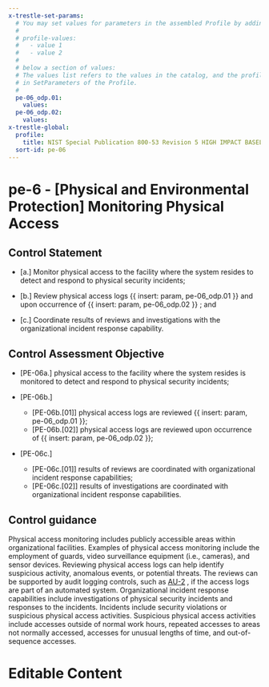 ```yaml
---
x-trestle-set-params:
  # You may set values for parameters in the assembled Profile by adding
  #
  # profile-values:
  #   - value 1
  #   - value 2
  #
  # below a section of values:
  # The values list refers to the values in the catalog, and the profile-values represent values
  # in SetParameters of the Profile.
  #
  pe-06_odp.01:
    values:
  pe-06_odp.02:
    values:
x-trestle-global:
  profile:
    title: NIST Special Publication 800-53 Revision 5 HIGH IMPACT BASELINE
  sort-id: pe-06
---
```


# pe-6 - \[Physical and Environmental Protection\] Monitoring Physical Access

## Control Statement

- \[a.\] Monitor physical access to the facility where the system resides to detect and respond to physical security incidents;

- \[b.\] Review physical access logs {{ insert: param, pe-06_odp.01 }} and upon occurrence of {{ insert: param, pe-06_odp.02 }} ; and

- \[c.\] Coordinate results of reviews and investigations with the organizational incident response capability.

## Control Assessment Objective

- \[PE-06a.\] physical access to the facility where the system resides is monitored to detect and respond to physical security incidents;

- \[PE-06b.\]

  - \[PE-06b.[01]\] physical access logs are reviewed {{ insert: param, pe-06_odp.01 }};
  - \[PE-06b.[02]\] physical access logs are reviewed upon occurrence of {{ insert: param, pe-06_odp.02 }};

- \[PE-06c.\]

  - \[PE-06c.[01]\] results of reviews are coordinated with organizational incident response capabilities;
  - \[PE-06c.[02]\] results of investigations are coordinated with organizational incident response capabilities.

## Control guidance

Physical access monitoring includes publicly accessible areas within organizational facilities. Examples of physical access monitoring include the employment of guards, video surveillance equipment (i.e., cameras), and sensor devices. Reviewing physical access logs can help identify suspicious activity, anomalous events, or potential threats. The reviews can be supported by audit logging controls, such as [AU-2](#au-2) , if the access logs are part of an automated system. Organizational incident response capabilities include investigations of physical security incidents and responses to the incidents. Incidents include security violations or suspicious physical access activities. Suspicious physical access activities include accesses outside of normal work hours, repeated accesses to areas not normally accessed, accesses for unusual lengths of time, and out-of-sequence accesses.

# Editable Content

<!-- Make additions and edits below -->
<!-- The above represents the contents of the control as received by the profile, prior to additions. -->
<!-- If the profile makes additions to the control, they will appear below. -->
<!-- The above markdown may not be edited but you may edit the content below, and/or introduce new additions to be made by the profile. -->
<!-- If there is a yaml header at the top, parameter values may be edited. Use --set-parameters to incorporate the changes during assembly. -->
<!-- The content here will then replace what is in the profile for this control, after running profile-assemble. -->
<!-- The current profile has no added parts for this control, but you may add new ones here. -->
<!-- Each addition must have a heading either of the form ## Control my_addition_name -->
<!-- or ## Part a. (where the a. refers to one of the control statement labels.) -->
<!-- "## Control" parts are new parts added after the statement part. -->
<!-- "## Part" parts are new parts added into the top-level statement part with that label. -->
<!-- Subparts may be added with nested hash levels of the form ### My Subpart Name -->
<!-- underneath the parent ## Control or ## Part being added -->
<!-- See https://ibm.github.io/compliance-trestle/tutorials/ssp_profile_catalog_authoring/ssp_profile_catalog_authoring for guidance. -->
